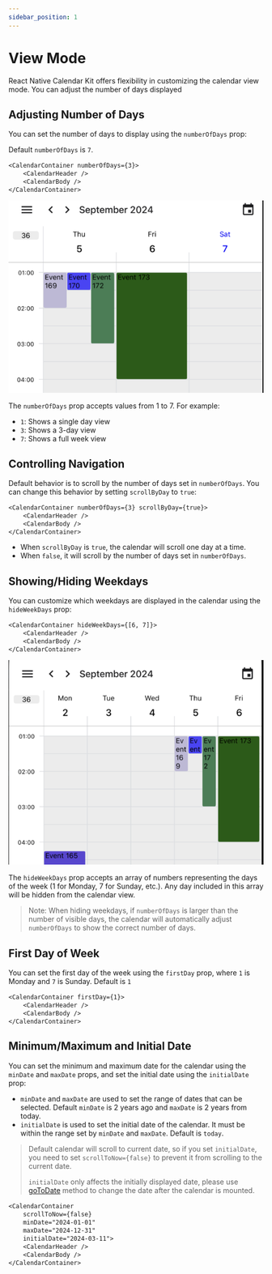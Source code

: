 ```yaml
---
sidebar_position: 1
---
```


# View Mode

React Native Calendar Kit offers flexibility in customizing the calendar view mode. You can adjust the number of days displayed

## Adjusting Number of Days

You can set the number of days to display using the `numberOfDays` prop:

Default `numberOfDays` is `7`.

```tsx
<CalendarContainer numberOfDays={3}>
    <CalendarHeader />
    <CalendarBody />
</CalendarContainer>
```

![3-days](../assets//3-days.png)

The `numberOfDays` prop accepts values from 1 to 7. For example:
- `1`: Shows a single day view
- `3`: Shows a 3-day view
- `7`: Shows a full week view

## Controlling Navigation

Default behavior is to scroll by the number of days set in `numberOfDays`. You can change this behavior by setting `scrollByDay` to `true`:

```tsx
<CalendarContainer numberOfDays={3} scrollByDay={true}>
    <CalendarHeader />
    <CalendarBody />
</CalendarContainer>
```

- When `scrollByDay` is `true`, the calendar will scroll one day at a time.
- When `false`, it will scroll by the number of days set in `numberOfDays`.

## Showing/Hiding Weekdays

You can customize which weekdays are displayed in the calendar using the `hideWeekDays` prop:

```tsx
<CalendarContainer hideWeekDays={[6, 7]}>
    <CalendarHeader />
    <CalendarBody />
</CalendarContainer>
```

![work-week](../assets/work-week.png)

The `hideWeekDays` prop accepts an array of numbers representing the days of the week (1 for Monday, 7 for Sunday, etc.). Any day included in this array will be hidden from the calendar view.

> Note: When hiding weekdays, if `numberOfDays` is larger than the number of visible days, the calendar will automatically adjust `numberOfDays` to show the correct number of days.

## First Day of Week

You can set the first day of the week using the `firstDay` prop, where `1` is Monday and `7` is Sunday. Default is `1`

```tsx
<CalendarContainer firstDay={1}>
    <CalendarHeader />
    <CalendarBody />
</CalendarContainer>
```

## Minimum/Maximum and Initial Date

You can set the minimum and maximum date for the calendar using the `minDate` and `maxDate` props, and set the initial date using the `initialDate` prop:

- `minDate` and `maxDate` are used to set the range of dates that can be selected. Default `minDate` is 2 years ago and `maxDate` is 2 years from today.
- `initialDate` is used to set the initial date of the calendar. It must be within the range set by `minDate` and `maxDate`. Default is `today`.
> Default calendar will scroll to current date, so if you set `initialDate`, you need to set `scrollToNow={false}` to prevent it from scrolling to the current date.
> 
> `initialDate` only affects the initially displayed date, please use [goToDate](./methods#gotodate) method to change the date after the calendar is mounted.

```tsx
<CalendarContainer
    scrollToNow={false}
    minDate="2024-01-01"
    maxDate="2024-12-31"
    initialDate="2024-03-11">
    <CalendarHeader />
    <CalendarBody />
</CalendarContainer>
```
